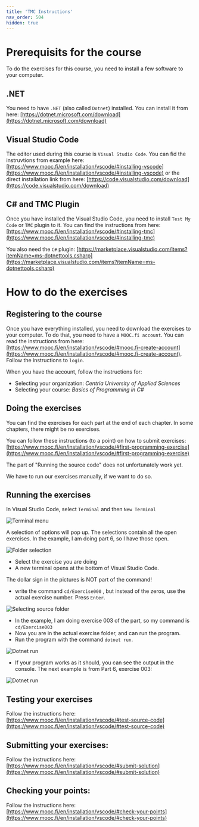 ```yaml
---
title: 'TMC Instructions'
nav_order: 504
hidden: true
---
```


# Prerequisits for the course


To do the exercises for this course, you need to install a few software to your computer.

## .NET
You need to have `.NET` (also called `Dotnet`) installed. You can install it from here: [https://dotnet.microsoft.com/download](https://dotnet.microsoft.com/download)

## Visual Studio Code

The editor used during this course is `Visual Studio Code`. You can fid the instruvtions from example here: [https://www.mooc.fi/en/installation/vscode/#installing-vscode](https://www.mooc.fi/en/installation/vscode/#installing-vscode) or the direct installation link from here: [https://code.visualstudio.com/download](https://code.visualstudio.com/download)

## C# and TMC Plugin

Once you have installed the Visual Studio Code, you need to install `Test My Code` or `TMC` plugin to it. You can find the instructions from here: [https://www.mooc.fi/en/installation/vscode/#installing-tmc](https://www.mooc.fi/en/installation/vscode/#installing-tmc)

You also need the `C#` plugin: [https://marketplace.visualstudio.com/items?itemName=ms-dotnettools.csharp](https://marketplace.visualstudio.com/items?itemName=ms-dotnettools.csharp)


# How to do the exercises

## Registering to the course

Once you have everything installed, you need to download the exercises to your computer. To do that, you need to have a `MOOC.fi account`. You can read the instructions from here: [https://www.mooc.fi/en/installation/vscode/#mooc.fi-create-account](https://www.mooc.fi/en/installation/vscode/#mooc.fi-create-account). Follow the instructions to `login`.

When you have the account, follow the instructions for:
- Selecting your organization: *Centria University of Applied Sciences*
- Selecting your course: *Basics of Programming in C#*

## Doing the exercises

You can find the exercises for each part at the end of each chapter. In some chapters, there might be no exercises.

You can follow these instructions (to a point) on how to submit exercises: 
[https://www.mooc.fi/en/installation/vscode/#first-programming-exercise](https://www.mooc.fi/en/installation/vscode/#first-programming-exercise)

<Note>
The part of "Running the source code" does not unfortunately work yet.

We have to run our exercises manually, if we want to do so.
</Note>

## Running the exercises

In Visual Studio Code, select `Terminal` and then `New Terminal`

![Terminal menu](https://github.com/centria/basic-csharp/raw/master/src/images/new-terminal.png)

A selection of options will pop up. The selections contain all the open exercises. In the example, I am doing part 6, so I have those open.

![Folder selection](https://github.com/centria/basic-csharp/raw/master/src/images/select-folder.png)

* Select the exercise you are doing
* A new terminal opens at the bottom of Visual Studio Code.

<Note>The dollar sign in the pictures is NOT part of the command! </Note>

* write the command `cd/Exercise000` , but instead of the zeros, use the actual exercise number. Press `Enter`.

![Selecting source folder](https://github.com/centria/basic-csharp/raw/master/src/images/exercise003.png)

* In the example, I am doing exercise 003 of the part, so my command is `cd/Exercise003`
* Now you are in the actual exercise folder, and can run the program.
* Run the program with the command `dotnet run`. 

![Dotnet run](https://github.com/centria/basic-csharp/raw/master/src/images/dotnet-run.png)

* If your program works as it should, you can see the output in the console. The next example is from Part 6, exercise 003:

![Dotnet run](https://github.com/centria/basic-csharp/raw/master/src/images/dotnet-print.png)

## Testing your exercises

Follow the instructions here: [https://www.mooc.fi/en/installation/vscode/#test-source-code](https://www.mooc.fi/en/installation/vscode/#test-source-code)

## Submitting your exercises:

Follow the instructions here: [https://www.mooc.fi/en/installation/vscode/#submit-solution](https://www.mooc.fi/en/installation/vscode/#submit-solution)

## Checking your points:

Follow the instructions here: [https://www.mooc.fi/en/installation/vscode/#check-your-points](https://www.mooc.fi/en/installation/vscode/#check-your-points)